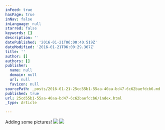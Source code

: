 ```yaml
---
inFeed: true
hasPage: true
inNav: false
inLanguage: null
starred: false
keywords: []
description: ''
datePublished: '2016-01-21T06:00:40.519Z'
dateModified: '2016-01-21T06:00:29.367Z'
title: ''
author: []
authors: []
publisher:
  name: null
  domain: null
  url: null
  favicon: null
sourcePath: _posts/2016-01-21-25cd55b1-55aa-40aa-bd47-6c62baefdcb6.md
published: true
url: 25cd55b1-55aa-40aa-bd47-6c62baefdcb6/index.html
_type: Article

---
```

Adding some pictures!
![](https://the-grid-user-content.s3-us-west-2.amazonaws.com/998f14a6-6164-4f61-a062-5528eb66fe9e.jpg)
![](https://the-grid-user-content.s3-us-west-2.amazonaws.com/f6ef8eb3-56f6-4bdd-a1d2-8d2b4d0bfa29.jpg)